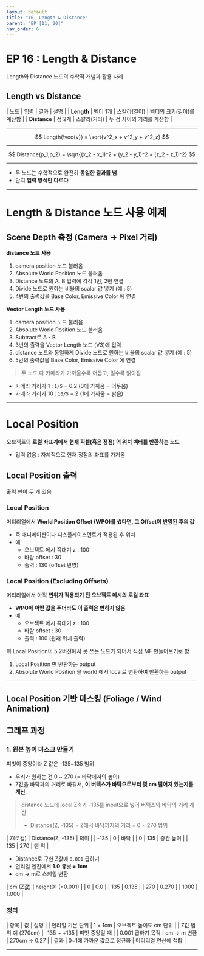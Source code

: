 ```yaml
---
layout: default
title: "16. Length & Distance"
parent: "EP [11, 20]"
nav_order: 6
---
```


# EP 16 : Length & Distance
Length와 Distance 노드의 수학적 개념과 활용 사례

## Length vs Distance

| 노드  | 입력    | 결과   | 설명  |
| **Length**   | 벡터 1개 | 스칼라(길이) | 벡터의 크기(길이)를 계산함 |
| **Distance** | 점 2개  | 스칼라(거리) | 두 점 사이의 거리를 계산함 |

---

$$
Length(\vec{v}) = \sqrt{v^2_x + v^2_y + v^2_z}
$$

---

$$
Distance(p_1,p_2) = \sqrt{(x_2 - x_1)^2 + (y_2 - y_1)^2 + (z_2 - z_1)^2}
$$

---

- 두 노드는 수학적으로 완전히 **동일한 결과를 냄**
- 단지 **입력 방식만 다르다**

---

# Length & Distance 노드 사용 예제
## Scene Depth 측정 (Camera → Pixel 거리)

**distance 노드 사용**
1. camera position 노드 불러옴
2. Absolute World Position 노드 불러옴
3. Distance 노드의 A, B 입력에 각각 1번, 2번 연결
4. Divide 노드로 원하는 비율의 scalar 값 넣기 (예 : 5) 
5. 4번의 출력값을 Base Color, Emissive Color 에 연결

**Vector Length 노드 사용**
1. camera position 노드 불러옴
2. Absolute World Position 노드 불러옴
3. Subtract로 A - B
4. 3번의 출력을 Vector Length 노드 (V3)에 입력
5. distance 노드와 동일하게 Divide 노드로 원하는 비율의 scalar 값 넣기 (예 : 5)
6. 5번의 출력값을 Base Color, Emissive Color 에 연결

> 두 노드 다 카메라가 가까울수록 어둡고, 멀수록 밝아짐

- 카메라 거리가 1 : `1/5` = 0.2 (0에 가까움 = 어두움)
- 카메라 거리가 10 : `10/5` = 2 (1에 가까움 = 밝음)

---

# Local Position
오브젝트의 **로컬 좌표계에서 현재 픽셀(혹은 정점) 의 위치 벡터를 반환하는 노드**

- 입력 없음 : 자체적으로 현재 정점의 좌표를 가져옴

## Local Position 출력
출력 핀이 두 개 있음

### Local Position
머티리얼에서 **World Position Offset (WPO)를 썼다면, 그 Offset이 반영된 후의 값**

- 즉 애니메이션이나 디스플레이스먼트가 적용된 후 위치
- 예 
  - 오브젝트 메시 꼭대기 z : 100
  - 바람 offset : 30
  - 출력 : 130 (offset 반영)

### Local Position (Excluding Offsets)
머티리얼에서 아직 **변위가 적용되기 전 오브젝트 메시의 로컬 좌표**

- **WPO에 어떤 값을 주더라도 이 출력은 변하지 않음**
- 예 
  - 오브젝트 메시 꼭대기 z : 100
  - 바람 offset : 30
  - 출력 : 100 (원래 위치 출력)

위 Local Position이 5.2버전에서 못 쓰는 노드가 되어서 직접 MF 만들어보기로 함

1. Local Position 만 반환하는 output
2. Absolute World Position 을 world 에서 local로 변환하여 반환하는 output

---

## Local Position 기반 마스킹 (Foliage / Wind Animation)

## 그래프 과정
### 1. 원본 높이 마스크 만들기
피벗이 중앙이라 Z 값은 -135~135 범위

- 우리가 원하는 건 0 ~ 270 (= 바닥에서의 높이)
- Z값을 바닥과의 거리로 바꿔서, **이 버텍스가 바닥으로부터 몇 cm 떨어져 있는지를 계산**
  
> distance 노드에 local Z축과 -135를 input으로 넣어 버텍스와 바닥의 거리 계산
> - Distance(Z, -135) = Z에서 바닥까지의 거리 = 0 ~ 270 범위

| Z(로컬) | Distance(Z, -135) | 의미    |
| -135  | 0                 | 바닥    |
| 0     | 135               | 중간 높이 |
| 135   | 270               | 맨 위   |

- Distance로 구한 Z값에 `0.001` 곱하기
- 언리얼 엔진에서 **1.0 유닛 = 1cm**
- cm → m로 스케일 변환

| cm (Z값) | height01 (×0.001) |
| 0       | 0.0               |
| 135     | 0.135             |
| 270     | 0.270             |
| 1000    | 1.000             |

### 정리

| 항목              | 값                | 설명           |
| 언리얼 기본 단위       | 1 = 1cm          | 오브젝트 높이도 cm 단위 |
| Z값 범위 예 (270cm) | -135 ~ +135      | 피벗 중앙일 때     |
| 0.001 곱하기 목적    | cm → m 변환        | 270cm → 0.27 |
| 결과              | 0~1에 가까운 값으로 정규화 | 머티리얼 연산에 적합  |

---


